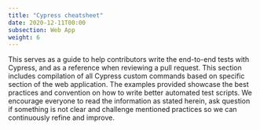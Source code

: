 ```yaml
---
title: "Cypress cheatsheet"
date: 2020-12-11T00:00
subsection: Web App
weight: 6
---
```


This serves as a guide to help contributors write the end-to-end tests with Cypress, and as a reference when reviewing a pull request. This section includes compilation of all Cypress custom commands based on specific section of the web application. The examples provided showcase the best practices and convention on how to write better automated test scripts.
We encourage everyone to read the information as stated herein, ask question if something is not clear and challenge mentioned practices so we can continuously refine and improve.